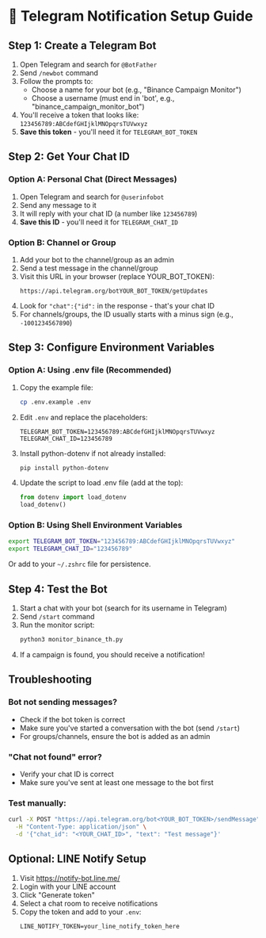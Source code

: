 # 🤖 Telegram Notification Setup Guide

## Step 1: Create a Telegram Bot

1. Open Telegram and search for `@BotFather`
2. Send `/newbot` command
3. Follow the prompts to:
   - Choose a name for your bot (e.g., "Binance Campaign Monitor")
   - Choose a username (must end in 'bot', e.g., "binance_campaign_monitor_bot")
4. You'll receive a token that looks like: `123456789:ABCdefGHIjklMNOpqrsTUVwxyz`
5. **Save this token** - you'll need it for `TELEGRAM_BOT_TOKEN`

## Step 2: Get Your Chat ID

### Option A: Personal Chat (Direct Messages)
1. Open Telegram and search for `@userinfobot`
2. Send any message to it
3. It will reply with your chat ID (a number like `123456789`)
4. **Save this ID** - you'll need it for `TELEGRAM_CHAT_ID`

### Option B: Channel or Group
1. Add your bot to the channel/group as an admin
2. Send a test message in the channel/group
3. Visit this URL in your browser (replace YOUR_BOT_TOKEN):
   ```
   https://api.telegram.org/botYOUR_BOT_TOKEN/getUpdates
   ```
4. Look for `"chat":{"id":` in the response - that's your chat ID
5. For channels/groups, the ID usually starts with a minus sign (e.g., `-1001234567890`)

## Step 3: Configure Environment Variables

### Option A: Using .env file (Recommended)
1. Copy the example file:
   ```bash
   cp .env.example .env
   ```
2. Edit `.env` and replace the placeholders:
   ```
   TELEGRAM_BOT_TOKEN=123456789:ABCdefGHIjklMNOpqrsTUVwxyz
   TELEGRAM_CHAT_ID=123456789
   ```
3. Install python-dotenv if not already installed:
   ```bash
   pip install python-dotenv
   ```
4. Update the script to load .env file (add at the top):
   ```python
   from dotenv import load_dotenv
   load_dotenv()
   ```

### Option B: Using Shell Environment Variables
```bash
export TELEGRAM_BOT_TOKEN="123456789:ABCdefGHIjklMNOpqrsTUVwxyz"
export TELEGRAM_CHAT_ID="123456789"
```

Or add to your `~/.zshrc` file for persistence.

## Step 4: Test the Bot

1. Start a chat with your bot (search for its username in Telegram)
2. Send `/start` command
3. Run the monitor script:
   ```bash
   python3 monitor_binance_th.py
   ```
4. If a campaign is found, you should receive a notification!

## Troubleshooting

### Bot not sending messages?
- Check if the bot token is correct
- Make sure you've started a conversation with the bot (send `/start`)
- For groups/channels, ensure the bot is added as an admin

### "Chat not found" error?
- Verify your chat ID is correct
- Make sure you've sent at least one message to the bot first

### Test manually:
```bash
curl -X POST "https://api.telegram.org/bot<YOUR_BOT_TOKEN>/sendMessage" \
  -H "Content-Type: application/json" \
  -d '{"chat_id": "<YOUR_CHAT_ID>", "text": "Test message"}'
```

## Optional: LINE Notify Setup

1. Visit https://notify-bot.line.me/
2. Login with your LINE account
3. Click "Generate token"
4. Select a chat room to receive notifications
5. Copy the token and add to your `.env`:
   ```
   LINE_NOTIFY_TOKEN=your_line_notify_token_here
   ```
